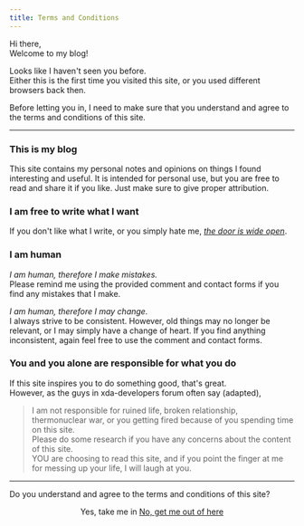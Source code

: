 ```yaml
---
title: Terms and Conditions
---
```

Hi there,  
Welcome to my blog!

Looks like I haven't seen you before.  
Either this is the first time you visited this site, or you used different browsers back then.

Before letting you in, I need to make sure that you understand and agree to the terms and conditions of this site.

* * *

### This is my blog

This site contains my personal notes and opinions on things I found interesting and useful.
It is intended for personal use, but you are free to read and share it if you like.
Just make sure to give proper attribution.

### I am free to write what I want

If you don't like what I write, or you simply hate me, *[the door is wide open][1]*.

### I am human

*I am human, therefore I make mistakes.*  
Please remind me using the provided comment and contact forms if you find any mistakes that I make.

*I am human, therefore I may change.*  
I always strive to be consistent.
However, old things may no longer be relevant, or I may simply have a change of heart.
If you find anything inconsistent, again feel free to use the comment and contact forms.

### You and you alone are responsible for what you do 

If this site inspires you to do something good, that's great.  
However, as the guys in xda-developers forum often say (adapted),
> I am not responsible for ruined life, broken relationship, thermonuclear war, or you getting fired because of you spending time on this site.  
> Please do some research if you have any concerns about the content of this site.  
> YOU are choosing to read this site, and if you point the finger at me for messing up your life, I will laugh at you.

* * *

Do you understand and agree to the terms and conditions of this site?

<p style="text-align: center">
<a class="button button-primary" id="btn-agree">Yes, take me in</a> <a href="http://www.unicef.org" class="button">No, get me out of here</a>
</p>

[1]:	http://www.unicef.org